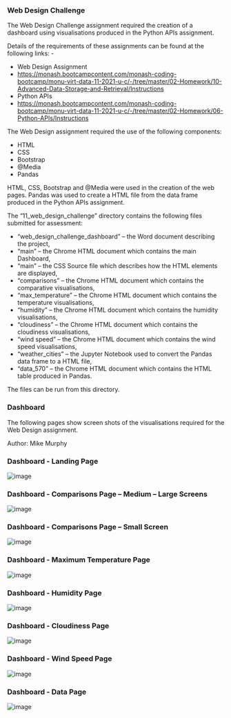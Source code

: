 ### Web Design Challenge

The Web Design Challenge assignment required the creation of a dashboard using visualisations produced in the Python APIs assignment. 

Details of the requirements of these assignments can be found at the following links: - 
* Web Design Assignment 
* https://monash.bootcampcontent.com/monash-coding-bootcamp/monu-virt-data-11-2021-u-c/-/tree/master/02-Homework/10-Advanced-Data-Storage-and-Retrieval/Instructions
* Python APIs 
* https://monash.bootcampcontent.com/monash-coding-bootcamp/monu-virt-data-11-2021-u-c/-/tree/master/02-Homework/06-Python-APIs/Instructions

 The Web Design assignment required the use of the following components:
* HTML 
* CSS
* Bootstrap
* @Media
* Pandas 

HTML, CSS, Bootstrap and @Media were used in the creation of the web pages. 
Pandas was used to create a HTML file from the data frame produced in the Python APIs assignment. 

The “11_web_design_challenge” directory contains the following files submitted for assessment:
* “web_design_challenge_dashboard” – the Word document describing the project,
* “main” – the Chrome HTML document which contains the main Dashboard,
* “main” – the CSS Source file which describes how the HTML elements are displayed,
* “comparisons” – the Chrome HTML document which contains the comparative visualisations,
* “max_temperature” – the Chrome HTML document which contains the temperature  visualisations,
* “humidity” – the Chrome HTML document which contains the humidity visualisations,
* “cloudiness” – the Chrome HTML document which contains the cloudiness visualisations,
* “wind speed” – the Chrome HTML document which contains the wind speed visualisations,
* “weather_cities” – the Jupyter Notebook used to convert the Pandas data frame to a HTML file,
* “data_570” – the Chrome HTML document which contains the HTML table produced in Pandas. 
 
The files can be run from this directory. 

### Dashboard 

The following pages show screen shots of the visualisations required for the Web Design assignment. 













Author: Mike Murphy 

### Dashboard - Landing Page
![image](https://user-images.githubusercontent.com/89948865/152234877-a142e331-1ab6-47a4-b9f7-f52fee785215.png)
 
### Dashboard - Comparisons Page – Medium – Large Screens
![image](https://user-images.githubusercontent.com/89948865/152235078-12681562-535b-4c44-a45f-e4ba78add371.png)
 
### Dashboard - Comparisons Page – Small Screen
![image](https://user-images.githubusercontent.com/89948865/152235857-8f6b75af-f5cf-477d-a5a8-ab3dd223628a.png)
 
### Dashboard - Maximum Temperature Page
![image](https://user-images.githubusercontent.com/89948865/152235922-78c24a26-5478-49f0-94ab-7ceae331f23d.png)
 
### Dashboard - Humidity Page
![image](https://user-images.githubusercontent.com/89948865/152235964-3a2506e1-4db3-4e62-b687-23c69679bd84.png)
 
### Dashboard - Cloudiness Page
![image](https://user-images.githubusercontent.com/89948865/152236012-49842704-5dca-4595-9338-bd398f503d17.png)

### Dashboard - Wind Speed Page
![image](https://user-images.githubusercontent.com/89948865/152236080-c84545b7-b71c-40d4-8566-0fb599f02fa8.png)
 
### Dashboard - Data Page
![image](https://user-images.githubusercontent.com/89948865/152236166-ccdc6d1a-b574-42ee-ae35-f187fad4ea08.png)
 

